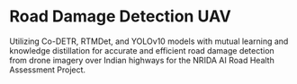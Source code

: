 # Road Damage Detection UAV
Utilizing Co-DETR, RTMDet, and YOLOv10 models with mutual learning and knowledge distillation for accurate and efficient road damage
detection from drone imagery over Indian highways for the NRIDA AI Road Health Assessment Project.
